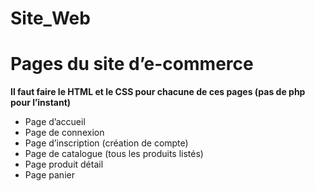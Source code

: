 # Site_Web

# Pages du site d’e-commerce

**Il faut faire le HTML et le CSS pour chacune de ces pages (pas de php pour l’instant)**

- Page d’accueil
- Page de connexion
- Page d’inscription (création de compte)
- Page de catalogue (tous les produits listés)
- Page produit détail
- Page panier